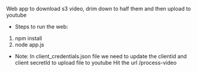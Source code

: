 Web app to download s3 video, drim down to half them and then upload to youtube
* Steps to run the web: 
1. npm install
2. node app.js
* Note: In client_credentials.json file we need to update the clientid and client secretId to upload file to youtube
Hit the url /process-video
